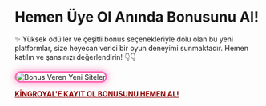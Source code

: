 # Hemen Üye Ol Anında Bonusunu Al!
<p>✨ Yüksek ödüller ve çeşitli bonus seçenekleriyle dolu olan bu yeni platformlar, size heyecan verici bir oyun deneyimi sunmaktadır. Hemen katılın ve şansınızı değerlendirin! 👇👇</p>


  <img src="https://cdn-uploads.huggingface.co/production/uploads/67b34ea82cfc42b4bced72a4/-WlZt1-vNDZ3Qr7LEyo-c.gif" alt="Bonus Veren Yeni Siteler" style="max-width: 100%; border: 3px solid #ff69b4; border-radius: 15px; box-shadow: 0px 0px 15px rgba(255, 105, 180, 0.8);">

<p> <a href="https://t.me/+vT5xydT9LLBlMzA0" style="color: #8b0000; font-weight: bold;">KİNGROYAL'E KAYIT OL BONUSUNU HEMEN AL!</a></p>

